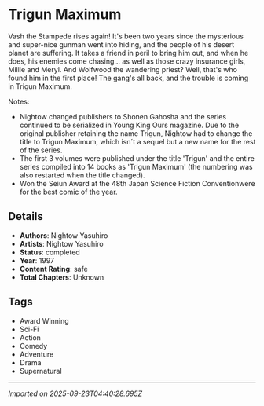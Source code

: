 # Trigun Maximum

Vash the Stampede rises again! It's been two years since the mysterious and super-nice gunman went into hiding, and the people of his desert planet are suffering. It takes a friend in peril to bring him out, and when he does, his enemies come chasing… as well as those crazy insurance girls, Millie and Meryl. And Wolfwood the wandering priest? Well, that's who found him in the first place! The gang's all back, and the trouble is coming in Trigun Maximum.

Notes:
 - Nightow changed publishers to Shonen Gahosha and the series continued to be serialized in Young King Ours magazine. Due to the original publisher retaining the name Trigun, Nightow had to change the title to Trigun Maximum, which isn´t a sequel but a new name for the rest of the series. 
- The first 3 volumes were published under the title 'Trigun' and the entire series compiled into 14 books as 'Trigun Maximum' (the numbering was also restarted when the title changed).
 - Won the Seiun Award at the 48th Japan Science Fiction Conventionwere for the best comic of the year.

## Details
- **Authors**: Nightow Yasuhiro
- **Artists**: Nightow Yasuhiro
- **Status**: completed
- **Year**: 1997
- **Content Rating**: safe
- **Total Chapters**: Unknown

## Tags
- Award Winning
- Sci-Fi
- Action
- Comedy
- Adventure
- Drama
- Supernatural

---
*Imported on 2025-09-23T04:40:28.695Z*
